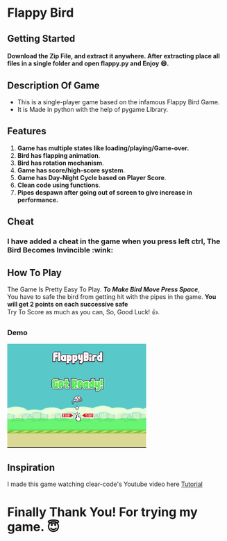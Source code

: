 # Flappy Bird
## Getting Started
#### **Download the Zip File**, and extract it anywhere. After extracting place all files in a single folder and open flappy.py and Enjoy 😄. 
## Description Of Game
<ul>
  <li>This is a single-player game based on the infamous Flappy Bird Game.</li>
  <li>It is Made in python with the help of pygame Library.</li>
</ul>

## Features 
<ol>
  <li><b>Game has multiple states like loading/playing/Game-over.</b></li>
  <li><b>Bird has flapping animation</b>.</li>
  <li><b>Bird has rotation mechanism</b>.</li>
  <li><b>Game has score/high-score system</b>.</li>
  <li><b>Game has Day-Night Cycle based on Player Score</b>.</li>
  <li><b>Clean code using functions</b>.</li>
  <li><b>Pipes despawn after going out of screen to give increase in performance.</b></li>
</ol>

## Cheat
<h3>I have added a cheat in the game when you press left ctrl, The Bird Becomes Invincible :wink:</h3>

## How To Play
<p> The Game Is Pretty Easy To Play. <b><i>To Make Bird Move Press Space</i></b>,<br>
You have to safe the bird from getting hit with the pipes in the game. <b>You will get 2 points on each successive safe</b><br> 
Try To Score as much as you can, So, Good Luck! &#128077.
</p>

### Demo
![alt text](assets/demo.gif)

## Inspiration
I made this game watching clear-code's Youtube video here [Tutorial](https://www.youtube.com/watch?v=UZg49z76cLw)


# Finally Thank You! For trying my game. :innocent:
